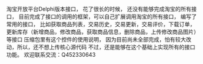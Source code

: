 淘宝开放平台Delphi版本接口，
花了很长的时候，
还没有能够完成淘宝的所有接口，
目前完成了接口的调用的框架，可以自己扩展调用淘宝的所有接口，
编写了常用的接口，
比如获取商品列表，交易历史，交易更新，交易评价，下载订单，
更新库存（新增商品，修改商品，获取商品信息，删除商品，上传修改商品图片）等接口
压缩包里有这个控件的使用说明，
因为目前尚未全部完成，怕有较大改动，所以，还不想上传核心源代码
不过，还是能够在这个基础上实现所有的接口功能。
欢迎联系交流：Q452330643